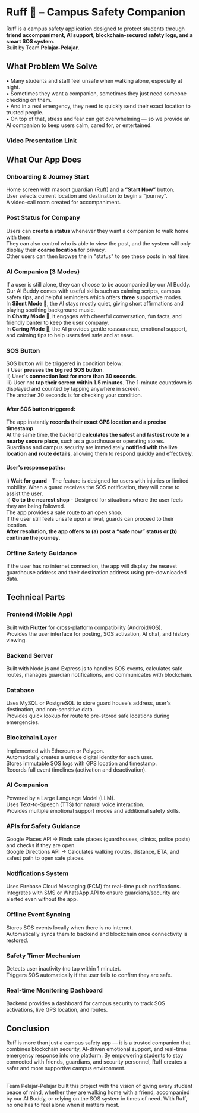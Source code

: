 # Ruff 🐾 – Campus Safety Companion

Ruff is a campus safety application designed to protect students through **friend accompaniment, AI support, blockchain-secured safety logs, and a smart SOS system**. <br>
Built by Team **Pelajar-Pelajar**.

## What Problem We Solve
•	Many students and staff feel unsafe when walking alone, especially at night. <br>
•	Sometimes they want a companion, sometimes they just need someone checking on them.<br>
•	And in a real emergency, they need to quickly send their exact location to trusted people.<br>
•	On top of that, stress and fear can get overwhelming — so we provide an AI companion to keep users calm, cared for, or entertained.<br>

### Video Presentation Link 


## What Our App Does 

### Onboarding & Journey Start <br>
Home screen with mascot guardian (Ruff) and a **“Start Now”** button. <br>
User selects current location and destination to begin a “journey”. <br>
A video-call room created for accompaniment. <br>

### Post Status for Company <br>
Users can **create a status** whenever they want a companion to walk home with them.  <br>
They can also control who is able to view the post, and the system will only display their **coarse location** for privacy.  <br>
Other users can then browse the in "status" to see these posts in real time. <br>

### AI Companion (3 Modes) <br>
If a user is still alone, they can choose to be accompanied by our AI Buddy. <br>
Our AI Buddy comes with useful skills such as calming scripts, campus safety tips, and helpful reminders which offers **three** supportive modes.  <br>
In **Silent Mode 🎵**, the AI stays mostly quiet, giving short affirmations and playing soothing background music.  <br>
In **Chatty Mode 💬**, it engages with cheerful conversation, fun facts, and friendly banter to keep the user company.  <br>
In **Caring Mode 🤗**, the AI provides gentle reassurance, emotional support, and calming tips to help users feel safe and at ease. <br>

### SOS Button <br>
SOS button will be triggered in condition below: <br>
i) User **presses the big red SOS button**. <br>
ii) User's **connection lost for more than 30 seconds**. <br> 
iii) User not **tap their screen within 1.5 minutes**. The 1-minute countdown is displayed and counted by tapping anywhere in screen. <br>
The another 30 seconds is for checking your condition.<br>

#### After SOS button triggered: 
The app instantly **records their exact GPS location and a precise timestamp**. <br> 
At the same time, the backend **calculates the safest and fastest route to a nearby secure place**, such as a guardhouse or operating stores.  <br>
Guardians and campus security are immediately **notified with the live location and route details**, allowing them to respond quickly and effectively. <br>

#### User's response paths: 
i) **Wait for guard** - The feature is designed for users with injuries or limited mobility. When a guard receives the SOS notification, they will come to assist the user. <br>
ii) **Go to the nearest shop** - Designed for situations where the user feels they are being followed. <br>
The app provides a safe route to an open shop. <br>
If the user still feels unsafe upon arrival, guards can proceed to their location.<br>
**After resolution, the app offers to (a) post a “safe now” status or (b) continue the journey.** 

### Offline Safety Guidance
If the user has no internet connection, the app will display the nearest guardhouse address and their destination address using pre-downloaded data. <br>

## Technical Parts

### Frontend (Mobile App)
Built with **Flutter** for cross-platform compatibility (Android/iOS). <br>
Provides the user interface for posting, SOS activation, AI chat, and history viewing. <br>

### Backend Server
Built with Node.js and Express.js to handles SOS events, calculates safe routes, manages guardian notifications, and communicates with blockchain. <br>

### Database
Uses MySQL or PostgreSQL to store guard house's address, user's destination, and non-sensitive data.<br>
Provides quick lookup for route to pre-stored safe locations during emergencies.<br>

### Blockchain Layer
Implemented with Ethereum or Polygon.<br>
Automatically creates a unique digital identity for each user.<br>
Stores immutable SOS logs with GPS location and timestamp.<br>
Records full event timelines (activation and deactivation). <br>

### AI Companion
Powered by a Large Language Model (LLM). <br>
Uses Text-to-Speech (TTS) for natural voice interaction. <br>
Provides multiple emotional support modes and additional safety skills.<br>

### APIs for Safety Guidance
Google Places API → Finds safe places (guardhouses, clinics, police posts) and checks if they are open.<br>
Google Directions API → Calculates walking routes, distance, ETA, and safest path to open safe places.<br>

### Notifications System
Uses Firebase Cloud Messaging (FCM) for real-time push notifications.<br>
Integrates with SMS or WhatsApp API to ensure guardians/security are alerted even without the app.<br>

### Offline Event Syncing
Stores SOS events locally when there is no internet.<br>
Automatically syncs them to backend and blockchain once connectivity is restored.<br>

### Safety Timer Mechanism
Detects user inactivity (no tap within 1 minute).<br>
Triggers SOS automatically if the user fails to confirm they are safe.<br>

### Real-time Monitoring Dashboard
Backend provides a dashboard for campus security to track SOS activations, live GPS location, and routes.<br>

## Conclusion

Ruff is more than just a campus safety app — it is a trusted companion that combines blockchain security, AI-driven emotional support, and real-time emergency response into one platform. By empowering students to stay connected with friends, guardians, and security personnel, Ruff creates a safer and more supportive campus environment.<br><br>

Team Pelajar-Pelajar built this project with the vision of giving every student peace of mind, whether they are walking home with a friend, accompanied by our AI Buddy, or relying on the SOS system in times of need. With Ruff, no one has to feel alone when it matters most.<br>
